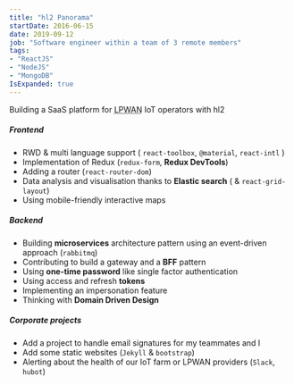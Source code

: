 ```yaml
---
title: "hl2 Panorama"
startDate: 2016-06-15
date: 2019-09-12
job: "Software engineer within a team of 3 remote members"
tags:
- "ReactJS"
- "NodeJS"
- "MongoDB"
IsExpanded: true
---
```


Building a SaaS platform for <abbr title="Low-Power Wide-Area Network">LPWAN</abbr> IoT operators with hl2<!--more-->

##### Frontend

- RWD & multi language support ( `react-toolbox`, `@material`, `react-intl` )
- Implementation of Redux (`redux-form`, **Redux DevTools**)
- Adding a router (`react-router-dom`)
- Data analysis and visualisation thanks to **Elastic search** ( & `react-grid-layout`)
- Using mobile-friendly interactive maps

##### Backend

- Building **microservices** architecture pattern using an event-driven approach (`rabbitmq`)
- Contributing to build a gateway and a **BFF** pattern
- Using **one-time password** like single factor authentication
- Using access and refresh **tokens**
- Implementing an impersonation feature
- Thinking with **Domain Driven Design**

##### Corporate projects

- Add a project to handle email signatures for my teammates and I
- Add some static websites (`Jekyll` & `bootstrap`)
- Alerting about the health of our IoT farm or LPWAN providers (`Slack`, `hubot`)
